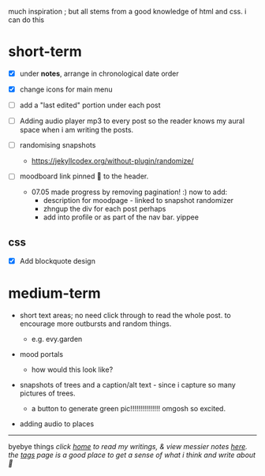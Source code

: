 much inspiration ; but all stems from a good knowledge of html and css. i can do this

# short-term
- [x] under **notes**, arrange in chronological date order

- [x] change icons for main menu

- [ ] add a "last edited" portion under each post

- [ ] Adding audio player mp3 to every post so the reader knows my aural space when i am writing the posts. 

- [ ] randomising snapshots
	- https://jekyllcodex.org/without-plugin/randomize/


- [ ] moodboard link pinned 📌 to the header. 
	- 07.05 made progress by removing pagination! :) now to add:
		- description for moodpage - linked to snapshot randomizer
		- zhngup the div for each post perhaps
		- add into profile or as part of the nav bar. yippee

## css
- [x] Add blockquote design

# medium-term
- short text areas; no need click through to read the whole post. to encourage more outbursts and random things. 
	- e.g. evy.garden

- mood portals
	- how would this look like?

- snapshots of trees and a caption/alt text - since i capture so many pictures of trees. 
	- a button to generate green pic!!!!!!!!!!!!!!! omgosh so excited. 

- adding audio to places

---

byebye things
*click [home](/) to read my writings, & view messier notes [here](http://litepalette.github.io/notes). the [tags](/tags) page is a good place to get a sense of what i think and write about 🦋*